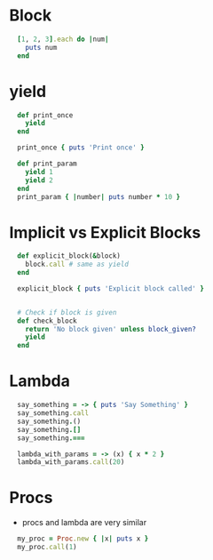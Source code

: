 # Block
```ruby
  [1, 2, 3].each do |num|
    puts num
  end
```


# yield
```ruby
  def print_once
    yield
  end

  print_once { puts 'Print once' }

  def print_param
    yield 1
    yield 2
  end
  print_param { |number| puts number * 10 }
```


# Implicit vs Explicit Blocks

```ruby
  def explicit_block(&block)
    block.call # same as yield
  end

  explicit_block { puts 'Explicit block called' }


  # Check if block is given
  def check_block
    return 'No block given' unless block_given?
    yield
  end
```


# Lambda

```ruby
  say_something = -> { puts 'Say Something' }
  say_something.call
  say_something.()
  say_something.[]
  say_something.===

  lambda_with_params = -> (x) { x * 2 }
  lambda_with_params.call(20)
```


# Procs
- procs and lambda are very similar

```ruby
  my_proc = Proc.new { |x| puts x }
  my_proc.call(1)
```